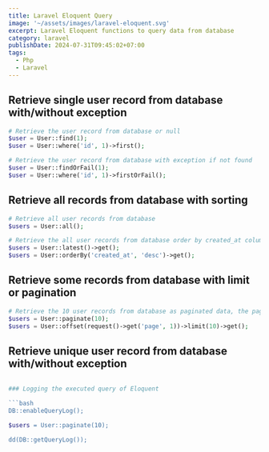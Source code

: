 ```yaml
---
title: Laravel Eloquent Query
image: '~/assets/images/laravel-eloquent.svg'
excerpt: Laravel Eloquent functions to query data from database
category: laravel
publishDate: 2024-07-31T09:45:02+07:00
tags:
  - Php
  - Laravel
---
```


## Retrieve single user record from database with/without exception

```php
# Retrieve the user record from database or null
$user = User::find(1);
$user = User::where('id', 1)->first();

# Retrieve the user record from database with exception if not found
$user = User::findOrFail(1);
$user = User::where('id', 1)->firstOrFail();
```

## Retrieve all records from database with sorting

```php
# Retrieve all user records from database
$users = User::all();

# Retrieve the all user records from database order by created_at column descending
$users = User::latest()->get();
$users = User::orderBy('created_at', 'desc')->get();
```

## Retrieve some records from database with limit or pagination

```php
# Retrieve the 10 user records from database as paginated data, the page with change from request
$users = User::paginate(10);
$users = User::offset(request()->get('page', 1))->limit(10)->get();
```

## Retrieve unique user record from database with/without exception

````php

### Logging the executed query of Eloquent

```bash
DB::enableQueryLog();

$users = User::paginate(10);

dd(DB::getQueryLog());
````
